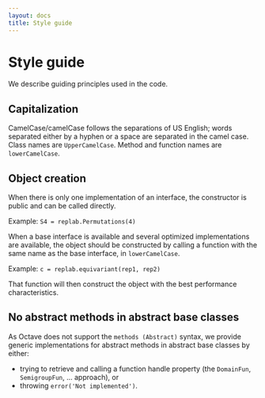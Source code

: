```yaml
---
layout: docs
title: Style guide
---
```


# Style guide

We describe guiding principles used in the code.

## Capitalization

CamelCase/camelCase follows the separations of US English; words separated either by a hyphen or a space are separated in the camel case.
Class names are `UpperCamelCase`.
Method and function names are `lowerCamelCase`.

## Object creation

When there is only one implementation of an interface, the constructor is public and can be called directly.

Example: `S4 = replab.Permutations(4)`

When a base interface is available and several optimized implementations are available, the object should be constructed by calling a function with the same name as the base interface, in `lowerCamelCase`.

Example: `c = replab.equivariant(rep1, rep2)`

That function will then construct the object with the best performance characteristics.

## No abstract methods in abstract base classes

As Octave does not support the `methods (Abstract)` syntax, we provide generic implementations for abstract methods in abstract base classes by either:

- trying to retrieve and calling a function handle property (the `DomainFun`, `SemigroupFun`, ... approach), or
- throwing `error('Not implemented')`.
